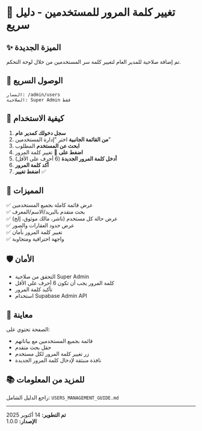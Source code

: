 # 🔑 تغيير كلمة المرور للمستخدمين - دليل سريع

## ✨ الميزة الجديدة
تم إضافة صلاحية للمدير العام لتغيير كلمة سر المستخدمين من خلال لوحة التحكم.

## 🚀 الوصول السريع
```
المسار: /admin/users
الصلاحية: Super Admin فقط
```

## 📝 كيفية الاستخدام

1. **سجل دخولك كمدير عام**
2. **من القائمة الجانبية** اختر "إدارة المستخدمين" 
3. **ابحث عن المستخدم** المطلوب
4. **اضغط على** 🔑 تغيير كلمة المرور
5. **أدخل كلمة المرور الجديدة** (6 أحرف على الأقل)
6. **أكد كلمة المرور**
7. **اضغط تغيير** ✅

## 🎯 المميزات

✅ عرض قائمة كاملة بجميع المستخدمين  
✅ بحث متقدم بالبريد/الاسم/المعرف  
✅ عرض حالة كل مستخدم (ناشر، مالك موثوق، إلخ)  
✅ عرض حدود العقارات والصور  
✅ تغيير كلمة المرور بأمان  
✅ واجهة احترافية ومتجاوبة  

## 🛡️ الأمان

- التحقق من صلاحية Super Admin
- كلمة المرور يجب أن تكون 6 أحرف على الأقل
- تأكيد كلمة المرور
- استخدام Supabase Admin API

## 📸 معاينة

الصفحة تحتوي على:
- قائمة بجميع المستخدمين مع بياناتهم
- حقل بحث متقدم
- زر تغيير كلمة المرور لكل مستخدم
- نافذة منبثقة لإدخال كلمة المرور الجديدة

## 📚 للمزيد من المعلومات

راجع الدليل الشامل: `USERS_MANAGEMENT_GUIDE.md`

---

**تم التطوير:** 14 أكتوبر 2025  
**الإصدار:** 1.0.0
